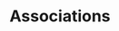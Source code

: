 ---
parent: Classes
grand_parent: Browse Csolink Model
title: Associations
has_children: true
nav_order: 2
layout: default
---